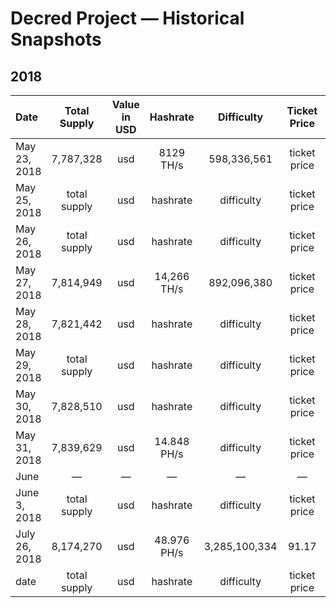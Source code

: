 # Decred Project — Historical Snapshots
## 2018

| Date | Total Supply | Value in USD | Hashrate | Difficulty | Ticket Price | Ticket Pool | Active Nodes |
| :------ | :-----------: | :-----------: | :-----------: | :-----------: | :-----------: | :-----------: | :-----------: |
| May 23, 2018 | 7,787,328 | usd | 8129 TH/s | 598,336,561 | ticket price | 47.34% | 260 |
| May 25, 2018 | total supply | usd | hashrate | difficulty | ticket price | ticket pool | nodes |
| May 26, 2018 | total supply | usd | hashrate | difficulty | ticket price | ticket pool | nodes |
| May 27, 2018 | 7,814,949 | usd | 14,266 TH/s | 892,096,380 | ticket price | ticket pool | 265 |
| May 28, 2018 | 7,821,442 | usd | hashrate | difficulty | ticket price | ticket pool | 257 |
| May 29, 2018 | total supply | usd | hashrate | difficulty | ticket price | ticket pool | nodes |
| May 30, 2018 | 7,828,510 | usd | hashrate | difficulty | ticket price | ticket pool | nodes |
| May 31, 2018 | 7,839,629 | usd | 14.848 PH/s | difficulty | ticket price | 46,89% | 657 |
| June | — | — | — | — | — | — | — |
| June 3, 2018 | total supply | usd | hashrate | difficulty | ticket price | ticket pool | nodes |
| July 26, 2018 | 8,174,270 | usd | 48.976 PH/s | 3,285,100,334 | 91.17 | 46.67% | 450 |
| date | total supply | usd | hashrate | difficulty | ticket price | ticket pool | nodes |
